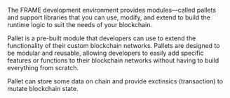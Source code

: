 The FRAME development environment provides modules—called pallets and support libraries that you can use, modify, and extend to build the runtime logic to suit the needs of your blockchain.

Pallet is a pre-built module that developers can use to extend the functionality of their custom blockchain networks. Pallets are designed to be modular and reusable, allowing developers to easily add specific features or functions to their blockchain networks without having to build everything from scratch.

Pallet can store some data on chain and provide exctinsics (transaction) to mutate blockchain state.